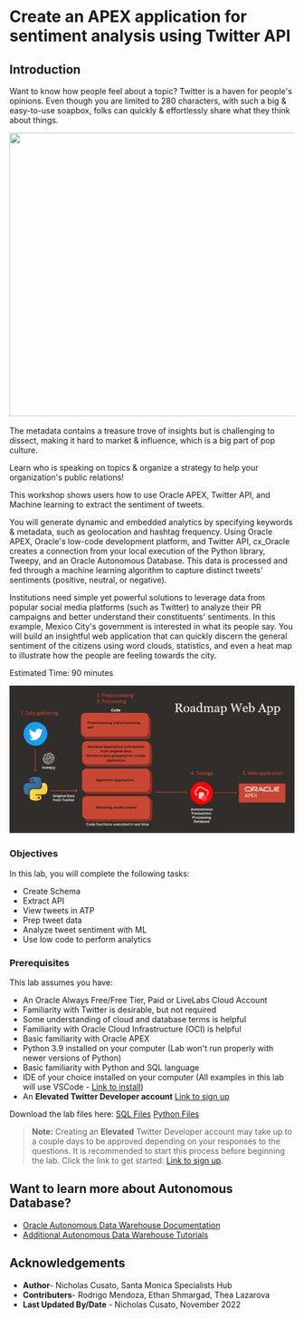 # Create an APEX application for sentiment analysis using Twitter API

## Introduction

Want to know how people feel about a topic? Twitter is a haven for people's opinions. Even though you are limited to 280 characters, with such a big & easy-to-use soapbox, folks can quickly & effortlessly share what they think about things. 

<img src="https://media.giphy.com/media/jxIwOlTpqJ0iOL159d/giphy.gif" width="1000" height="500" />

The metadata contains a treasure trove of insights but is challenging to dissect, making it hard to market & influence, which is a big part of pop culture. 
 
Learn who is speaking on topics & organize a strategy to help your organization's public relations!
 
This workshop shows users how to use Oracle APEX, Twitter API, and Machine learning to extract the sentiment of tweets. 
 
You will generate dynamic and embedded analytics by specifying keywords & metadata, such as geolocation and hashtag frequency. Using Oracle APEX, Oracle's low-code development platform, and Twitter API, cx_Oracle creates a connection from your local execution of the Python library, Tweepy, and an Oracle Autonomous Database. This data is processed and fed through a machine learning algorithm to capture distinct tweets' sentiments (positive, neutral, or negative).
 
Institutions need simple yet powerful solutions to leverage data from popular social media platforms (such as Twitter) to analyze their PR campaigns and better understand their constituents' sentiments. In this example, Mexico City's government is interested in what its people say. You will build an insightful web application that can quickly discern the general sentiment of the citizens using word clouds, statistics, and even a heat map to illustrate how the people are feeling towards the city.

Estimated Time: 90 minutes

![Lab Architecture](images/roadmap.png)

### Objectives

In this lab, you will complete the following tasks:

- Create Schema
- Extract API
- View tweets in ATP
- Prep tweet data
- Analyze tweet sentiment with ML
- Use low code to perform analytics

### Prerequisites

This lab assumes you have:
- An Oracle Always Free/Free Tier, Paid or LiveLabs Cloud Account
- Familiarity with Twitter is desirable, but not required
- Some understanding of cloud and database terms is helpful
- Familiarity with Oracle Cloud Infrastructure (OCI) is helpful
- Basic familiarity with Oracle APEX
- Python 3.9 installed on your computer (Lab won't run properly with newer versions of Python)
- Basic familiarity with Python and SQL language
- IDE of your choice installed on your computer (All examples in this lab will use VSCode - [Link to install](https://code.visualstudio.com/download))
- An **Elevated Twitter Developer account** [Link to sign up](https://developer.twitter.com/en/docs/twitter-api)

Download the lab files here: 
[SQL Files](https://objectstorage.us-ashburn-1.oraclecloud.com/p/LNAcA6wNFvhkvHGPcWIbKlyGkicSOVCIgWLIu6t7W2BQfwq2NSLCsXpTL9wVzjuP/n/c4u04/b/livelabsfiles/o/developer-library/Twitter_LL1_sql.zip)
[Python Files](https://objectstorage.us-ashburn-1.oraclecloud.com/p/LNAcA6wNFvhkvHGPcWIbKlyGkicSOVCIgWLIu6t7W2BQfwq2NSLCsXpTL9wVzjuP/n/c4u04/b/livelabsfiles/o/developer-library/Twitter_LL2_python.zip)

>**Note:** Creating an **Elevated** Twitter Developer account may take up to a couple days to be approved depending on your responses to the questions. It is recommended to start this process before beginning the lab. Click the link to get started: [Link to sign up](https://developer.twitter.com/en/docs/twitter-api).

## Want to learn more about Autonomous Database?
- [Oracle Autonomous Data Warehouse Documentation](https://docs.oracle.com/en/cloud/paas/autonomous-data-warehouse-cloud/index.html)
- [Additional Autonomous Data Warehouse Tutorials](https://docs.oracle.com/en/cloud/paas/autonomous-data-warehouse-cloud/tutorials.html)

## Acknowledgements

- **Author**- Nicholas Cusato, Santa Monica Specialists Hub
- **Contributers**- Rodrigo Mendoza, Ethan Shmargad, Thea Lazarova
- **Last Updated By/Date** - Nicholas Cusato, November 2022
